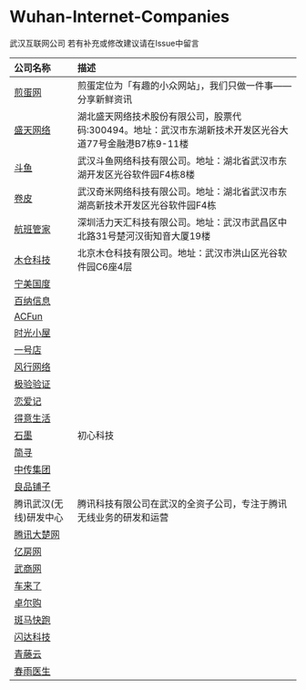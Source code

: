 # Wuhan-Internet-Companies
武汉互联网公司
若有补充或修改建议请在Issue中留言

公司名称 | 描述 
:------------- | :------------- 
[煎蛋网](http://jandan.net/) | 煎蛋定位为「有趣的小众网站」，我们只做一件事——分享新鲜资讯 
[盛天网络](http://www.stnts.com/) | 湖北盛天网络技术股份有限公司，股票代码:300494。地址：武汉市东湖新技术开发区光谷大道77号金融港B7栋9-11楼
[斗鱼](https://www.douyu.com/) | 武汉斗鱼网络科技有限公司。地址：湖北省武汉市东湖开发区光谷软件园F4栋8楼
[卷皮](http://www.juanpi.com/) | 武汉奇米网络科技有限公司。地址：湖北省武汉市东湖高新技术开发区光谷软件园F4栋
[航班管家](http://www.133.cn/) | 深圳活力天汇科技有限公司。地址：武汉市武昌区中北路31号楚河汉街知音大厦19楼 
[木仓科技](http://www.mucang.cn/) | 北京木仓科技有限公司。地址：武汉市洪山区光谷软件园C6座4层
[宁美国度]() |
[百纳信息]() | 
[ACFun]() |
[时光小屋]() |
[一号店]() |
[风行网络]() |
[极验验证]() |
[恋爱记]() |
[得意生活]() |
[石墨]() | 初心科技
[简寻]() |
[中传集团]() |
[良品铺子]() |
腾讯武汉(无线)研发中心 | 腾讯科技有限公司在武汉的全资子公司，专注于腾讯无线业务的研发和运营
[腾讯大楚网]() |
[亿房网]() |
[武商网]() |
[车来了]() |
[卓尔购]() |
[斑马快跑]() |
[闪达科技]() |
[青藤云]() |
[春雨医生]() |
